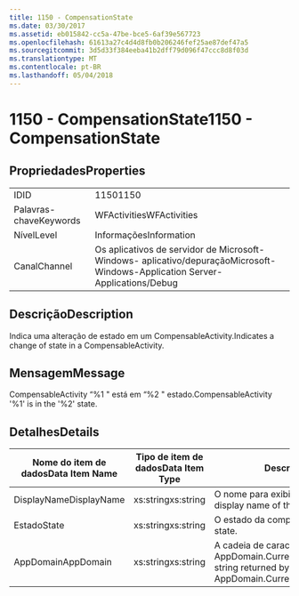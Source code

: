 ```yaml
---
title: 1150 - CompensationState
ms.date: 03/30/2017
ms.assetid: eb015842-cc5a-47be-bce5-6af39e567723
ms.openlocfilehash: 61613a27c4d4d8fb0b206246fef25ae87def47a5
ms.sourcegitcommit: 3d5d33f384eeba41b2dff79d096f47ccc8d8f03d
ms.translationtype: MT
ms.contentlocale: pt-BR
ms.lasthandoff: 05/04/2018
---
```

# <a name="1150---compensationstate"></a><span data-ttu-id="f51cd-102">1150 - CompensationState</span><span class="sxs-lookup"><span data-stu-id="f51cd-102">1150 - CompensationState</span></span>
## <a name="properties"></a><span data-ttu-id="f51cd-103">Propriedades</span><span class="sxs-lookup"><span data-stu-id="f51cd-103">Properties</span></span>  
  
|||  
|-|-|  
|<span data-ttu-id="f51cd-104">ID</span><span class="sxs-lookup"><span data-stu-id="f51cd-104">ID</span></span>|<span data-ttu-id="f51cd-105">1150</span><span class="sxs-lookup"><span data-stu-id="f51cd-105">1150</span></span>|  
|<span data-ttu-id="f51cd-106">Palavras-chave</span><span class="sxs-lookup"><span data-stu-id="f51cd-106">Keywords</span></span>|<span data-ttu-id="f51cd-107">WFActivities</span><span class="sxs-lookup"><span data-stu-id="f51cd-107">WFActivities</span></span>|  
|<span data-ttu-id="f51cd-108">Nível</span><span class="sxs-lookup"><span data-stu-id="f51cd-108">Level</span></span>|<span data-ttu-id="f51cd-109">Informações</span><span class="sxs-lookup"><span data-stu-id="f51cd-109">Information</span></span>|  
|<span data-ttu-id="f51cd-110">Canal</span><span class="sxs-lookup"><span data-stu-id="f51cd-110">Channel</span></span>|<span data-ttu-id="f51cd-111">Os aplicativos de servidor de Microsoft-Windows- aplicativo/depuração</span><span class="sxs-lookup"><span data-stu-id="f51cd-111">Microsoft-Windows-Application Server-Applications/Debug</span></span>|  
  
## <a name="description"></a><span data-ttu-id="f51cd-112">Descrição</span><span class="sxs-lookup"><span data-stu-id="f51cd-112">Description</span></span>  
 <span data-ttu-id="f51cd-113">Indica uma alteração de estado em um CompensableActivity.</span><span class="sxs-lookup"><span data-stu-id="f51cd-113">Indicates a change of state in a CompensableActivity.</span></span>  
  
## <a name="message"></a><span data-ttu-id="f51cd-114">Mensagem</span><span class="sxs-lookup"><span data-stu-id="f51cd-114">Message</span></span>  
 <span data-ttu-id="f51cd-115">CompensableActivity “%1 " está em “%2 " estado.</span><span class="sxs-lookup"><span data-stu-id="f51cd-115">CompensableActivity '%1' is in the '%2' state.</span></span>  
  
## <a name="details"></a><span data-ttu-id="f51cd-116">Detalhes</span><span class="sxs-lookup"><span data-stu-id="f51cd-116">Details</span></span>  
  
|<span data-ttu-id="f51cd-117">Nome do item de dados</span><span class="sxs-lookup"><span data-stu-id="f51cd-117">Data Item Name</span></span>|<span data-ttu-id="f51cd-118">Tipo de item de dados</span><span class="sxs-lookup"><span data-stu-id="f51cd-118">Data Item Type</span></span>|<span data-ttu-id="f51cd-119">Descrição</span><span class="sxs-lookup"><span data-stu-id="f51cd-119">Description</span></span>|  
|--------------------|--------------------|-----------------|  
|<span data-ttu-id="f51cd-120">DisplayName</span><span class="sxs-lookup"><span data-stu-id="f51cd-120">DisplayName</span></span>|<span data-ttu-id="f51cd-121">xs:string</span><span class="sxs-lookup"><span data-stu-id="f51cd-121">xs:string</span></span>|<span data-ttu-id="f51cd-122">O nome para exibição de atividade.</span><span class="sxs-lookup"><span data-stu-id="f51cd-122">The display name of the activity.</span></span>|  
|<span data-ttu-id="f51cd-123">Estado</span><span class="sxs-lookup"><span data-stu-id="f51cd-123">State</span></span>|<span data-ttu-id="f51cd-124">xs:string</span><span class="sxs-lookup"><span data-stu-id="f51cd-124">xs:string</span></span>|<span data-ttu-id="f51cd-125">O estado da compensação.</span><span class="sxs-lookup"><span data-stu-id="f51cd-125">The compensation state.</span></span>|  
|<span data-ttu-id="f51cd-126">AppDomain</span><span class="sxs-lookup"><span data-stu-id="f51cd-126">AppDomain</span></span>|<span data-ttu-id="f51cd-127">xs:string</span><span class="sxs-lookup"><span data-stu-id="f51cd-127">xs:string</span></span>|<span data-ttu-id="f51cd-128">A cadeia de caracteres retornada por AppDomain.CurrentDomain.FriendlyName.</span><span class="sxs-lookup"><span data-stu-id="f51cd-128">The string returned by AppDomain.CurrentDomain.FriendlyName.</span></span>|
